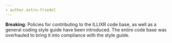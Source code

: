 ```yaml
---
- author.astro-friedel
---
```

**Breaking**: Policies for contributing to the ILLIXR code base, as well as a general coding style guide have been introduced. The entire code base was overhauled to bring it into compliance with the style guide.
